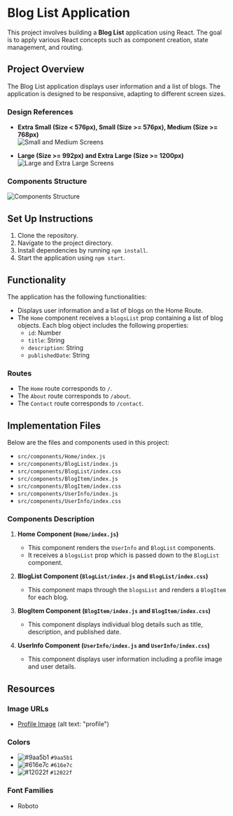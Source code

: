 # Blog List Application

This project involves building a **Blog List** application using React. The goal is to apply various React concepts such as component creation, state management, and routing.

## Project Overview

The Blog List application displays user information and a list of blogs. The application is designed to be responsive, adapting to different screen sizes.

### Design References

- **Extra Small (Size < 576px), Small (Size >= 576px), Medium (Size >= 768px)**  
  ![Small and Medium Screens](https://assets.ccbp.in/frontend/content/react-js/routing-practice-blog-list-sm-output-v2.png)
  
- **Large (Size >= 992px) and Extra Large (Size >= 1200px)**  
  ![Large and Extra Large Screens](https://assets.ccbp.in/frontend/content/react-js/routing-practice-blog-list-lg-output.png)

### Components Structure

![Components Structure](https://assets.ccbp.in/frontend/content/react-js/routing-practice-blog-list-component-breakdown-structure.png)

## Set Up Instructions

1. Clone the repository.
2. Navigate to the project directory.
3. Install dependencies by running `npm install`.
4. Start the application using `npm start`.

## Functionality

The application has the following functionalities:

- Displays user information and a list of blogs on the Home Route.
- The `Home` component receives a `blogsList` prop containing a list of blog objects. Each blog object includes the following properties:
  - `id`: Number
  - `title`: String
  - `description`: String
  - `publishedDate`: String

### Routes

- The `Home` route corresponds to `/`.
- The `About` route corresponds to `/about`.
- The `Contact` route corresponds to `/contact`.

## Implementation Files

Below are the files and components used in this project:

- `src/components/Home/index.js`
- `src/components/BlogList/index.js`
- `src/components/BlogList/index.css`
- `src/components/BlogItem/index.js`
- `src/components/BlogItem/index.css`
- `src/components/UserInfo/index.js`
- `src/components/UserInfo/index.css`

### Components Description

1. **Home Component (`Home/index.js`)**
   - This component renders the `UserInfo` and `BlogList` components.
   - It receives a `blogsList` prop which is passed down to the `BlogList` component.

2. **BlogList Component (`BlogList/index.js` and `BlogList/index.css`)**
   - This component maps through the `blogsList` and renders a `BlogItem` for each blog.

3. **BlogItem Component (`BlogItem/index.js` and `BlogItem/index.css`)**
   - This component displays individual blog details such as title, description, and published date.

4. **UserInfo Component (`UserInfo/index.js` and `UserInfo/index.css`)**
   - This component displays user information including a profile image and user details.

## Resources

### Image URLs

- [Profile Image](https://assets.ccbp.in/frontend/react-js/profile-img.png) (alt text: "profile")

### Colors

- ![#9aa5b1](https://via.placeholder.com/15/9aa5b1/000000?text=+) `#9aa5b1`
- ![#616e7c](https://via.placeholder.com/15/616e7c/000000?text=+) `#616e7c`
- ![#12022f](https://via.placeholder.com/15/12022f/000000?text=+) `#12022f`

### Font Families

- Roboto
